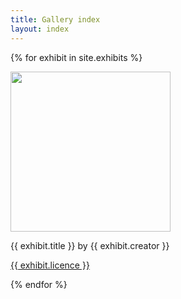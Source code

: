 ```yaml
---
title: Gallery index
layout: index
---
```


{% for exhibit in site.exhibits %}

<img src="{{ exhibit.image-url }}" width = 256> 
<p>{{ exhibit.title }} by {{ exhibit.creator }}</p>
<p><a href="{{ exhibit.licence-url }}">{{ exhibit.licence }}</a ></p>

{% endfor %}